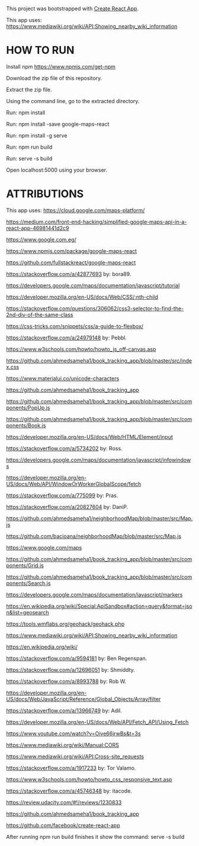 This project was bootstrapped with [Create React App](https://github.com/facebookincubator/create-react-app).

This app uses: https://www.mediawiki.org/wiki/API:Showing_nearby_wiki_information

HOW TO RUN
==========

Install npm https://www.npmjs.com/get-npm

Download the zip file of this repository.

Extract the zip file.

Using the command line, go to the extracted directory.

Run: npm install

Run: npm install -save google-maps-react

Run: npm install -g serve 

Run: npm run build

Run: serve -s build

Open localhost:5000 using your browser.

ATTRIBUTIONS
============

This app uses: https://cloud.google.com/maps-platform/

https://medium.com/front-end-hacking/simplified-google-maps-api-in-a-react-app-46981441d2c9

https://www.google.com.eg/

https://www.npmjs.com/package/google-maps-react

https://github.com/fullstackreact/google-maps-react

https://stackoverflow.com/a/42877693 by: bora89.

https://developers.google.com/maps/documentation/javascript/tutorial

https://developer.mozilla.org/en-US/docs/Web/CSS/:nth-child

https://stackoverflow.com/questions/306062/css3-selector-to-find-the-2nd-div-of-the-same-class

https://css-tricks.com/snippets/css/a-guide-to-flexbox/

https://stackoverflow.com/a/24979148 by: Pebbl.

https://www.w3schools.com/howto/howto_js_off-canvas.asp

https://github.com/ahmedsameha1/book_tracking_app/blob/master/src/index.css

https://www.materialui.co/unicode-characters

https://github.com/ahmedsameha1/book_tracking_app

https://github.com/ahmedsameha1/book_tracking_app/blob/master/src/components/PopUp.js

https://github.com/ahmedsameha1/book_tracking_app/blob/master/src/components/Book.js

https://developer.mozilla.org/en-US/docs/Web/HTML/Element/input

https://stackoverflow.com/a/5734202 by: Ross.

https://developers.google.com/maps/documentation/javascript/infowindows

https://developer.mozilla.org/en-US/docs/Web/API/WindowOrWorkerGlobalScope/fetch

https://stackoverflow.com/a/775099 by: Pras.

https://stackoverflow.com/a/20827604 by: DaniP.

https://github.com/ahmedsameha1/neighborhoodMap/blob/master/src/Map.js

https://github.com/bacioana/neighborhoodMap/blob/master/src/Map.js

https://www.google.com/maps

https://github.com/ahmedsameha1/book_tracking_app/blob/master/src/components/Grid.js

https://github.com/ahmedsameha1/book_tracking_app/blob/master/src/components/Search.js

https://developers.google.com/maps/documentation/javascript/markers

https://en.wikipedia.org/wiki/Special:ApiSandbox#action=query&format=json&list=geosearch

https://tools.wmflabs.org/geohack/geohack.php

https://www.mediawiki.org/wiki/API:Showing_nearby_wiki_information

https://en.wikipedia.org/wiki/

https://stackoverflow.com/a/9594181 by: Ben Regenspan.

https://stackoverflow.com/a/12696051 by: Shmiddty.

https://stackoverflow.com/a/8993788 by: Rob W.

https://developer.mozilla.org/en-US/docs/Web/JavaScript/Reference/Global_Objects/Array/filter

https://stackoverflow.com/a/13966749 by: Adil.

https://developer.mozilla.org/en-US/docs/Web/API/Fetch_API/Using_Fetch

https://www.youtube.com/watch?v=Oive66jrwBs&t=3s

https://www.mediawiki.org/wiki/Manual:CORS

https://www.mediawiki.org/wiki/API:Cross-site_requests

https://stackoverflow.com/a/1917233 by: Tor Valamo.

https://www.w3schools.com/howto/howto_css_responsive_text.asp

https://stackoverflow.com/a/45746348 by: itacode.

https://review.udacity.com/#!/reviews/1230833

https://github.com/ahmedsameha1/book_tracking_app

https://github.com/facebook/create-react-app

After running npm run build finishes it show the command: serve -s build
